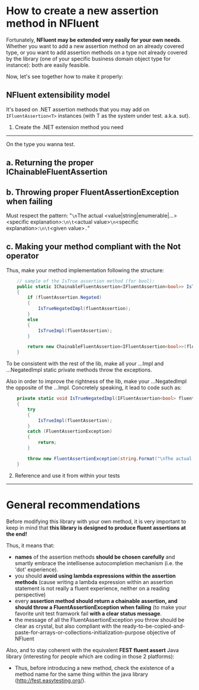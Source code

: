 How to create a new assertion method in NFluent
===============================================

Fortunately, __NFluent may be extended very easily for your own needs__.
Whether you want to add a new assertion method on an already covered type, 
or you want to add assertion methods on a type not already covered by the library 
(one of your specific business domain object type for instance): both are easily feasible.

Now, let's see together how to make it properly:

NFluent extensibility model
---------------------------
It's based on .NET assertion methods that you may add on `IFluentAssertion<T>` instances (with T as the system under test. a.k.a. sut).

1. Create the .NET extension method you need
--------------------------------------------
On the type you wanna test. 

a. Returning the proper IChainableFluentAssertion
-------------------------------------------------

b. Throwing proper FluentAssertionException when failing
--------------------------------------------------------
Must respect the pattern:
"`\n`The actual \<value|string|enumerable|...\>\<specific explanation\>:`\n\t`\<actual value\>`\n`\<specific explanation\>:`\n\t`\<given value\>`.`"

c. Making your method compliant with the Not operator
-----------------------------------------------------
Thus, make your method implementation following the structure:

```c#
	// sample of the IsTrue assertion method (for bool):
	public static IChainableFluentAssertion<IFluentAssertion<bool>> IsTrue(this IFluentAssertion<bool> fluentAssertion)
    {
        if (fluentAssertion.Negated)
        {
            IsTrueNegatedImpl(fluentAssertion);
        }
        else
        {
            IsTrueImpl(fluentAssertion);    
        }

        return new ChainableFluentAssertion<IFluentAssertion<bool>>(fluentAssertion);
    }
```  
To be consistent with the rest of the lib, make all your ...Impl and ...NegatedImpl static private methods throw the exceptions.

Also in order to improve the rightness of the lib, make your ...NegatedImpl the opposite of the ...Impl. 
Concretely speaking, it lead to code such as:

```c#
	private static void IsTrueNegatedImpl(IFluentAssertion<bool> fluentAssertion)
    {
        try
        {
            IsTrueImpl(fluentAssertion);
        }
        catch (FluentAssertionException)
        {
            return;
        }

        throw new FluentAssertionException(string.Format("\nThe actual value:\n\t[{0}]\nis true.", fluentAssertion.Value.ToStringProperlyFormated()));
    }
```

2. Reference and use it from within your tests
----------------------------------------------



General recommendations
=======================

Before modifying this library with your own method, it is very important to keep in mind that
 __this library is designed to produce fluent assertions at the end!__

Thus, it means that:
+ __names__ of the assertion methods __should be chosen carefully__ and smartly embrace the intellisense autocompletion mechanism (i.e. the 'dot' experience).
+ you should __avoid using lambda expressions within the assertion methods__ (cause writing a lambda expression within an assertion statement is not really a fluent experience, neither on a reading perspective)
+ every __assertion method should return a chainable assertion, and should throw a FluentAssertionException when failing__ (to make your favorite unit test framwork fail __with a clear status message__.
+ the message of all the FluentAssertionException you throw should be clear as crystal, but also compliant with the ready-to-be-copied-and-paste-for-arrays-or-collections-initialization-purpose objective of NFluent  

Also, and to stay coherent with the equivalent **FEST fluent assert** Java library (interesting for people which are coding in those 2 platforms):
+ Thus, before introducing a new method, check the existence of a method name for the same thing within the java library (http://fest.easytesting.org/).



